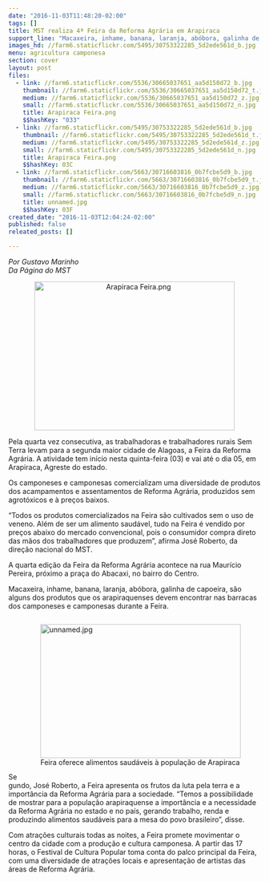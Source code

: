 ```yaml
---
date: "2016-11-03T11:48:20-02:00"
tags: []
title: MST realiza 4ª Feira da Reforma Agrária em Arapiraca
support_line: "Macaxeira, inhame, banana, laranja, abóbora, galinha de capoeira, são alguns dos produtos saudáveis e a preços baixos, que a população encontra nas barracas da Feira.\n"
images_hd: //farm6.staticflickr.com/5495/30753322285_5d2ede561d_b.jpg
menu: agricultura camponesa
section: cover
layout: post
files:
  - link: //farm6.staticflickr.com/5536/30665037651_aa5d150d72_b.jpg
    thumbnail: //farm6.staticflickr.com/5536/30665037651_aa5d150d72_t.jpg
    medium: //farm6.staticflickr.com/5536/30665037651_aa5d150d72_z.jpg
    small: //farm6.staticflickr.com/5536/30665037651_aa5d150d72_n.jpg
    title: Arapiraca Feira.png
    $$hashKey: "033"
  - link: //farm6.staticflickr.com/5495/30753322285_5d2ede561d_b.jpg
    thumbnail: //farm6.staticflickr.com/5495/30753322285_5d2ede561d_t.jpg
    medium: //farm6.staticflickr.com/5495/30753322285_5d2ede561d_z.jpg
    small: //farm6.staticflickr.com/5495/30753322285_5d2ede561d_n.jpg
    title: Arapiraca Feira.png
    $$hashKey: 03C
  - link: //farm6.staticflickr.com/5663/30716603816_0b7fcbe5d9_b.jpg
    thumbnail: //farm6.staticflickr.com/5663/30716603816_0b7fcbe5d9_t.jpg
    medium: //farm6.staticflickr.com/5663/30716603816_0b7fcbe5d9_z.jpg
    small: //farm6.staticflickr.com/5663/30716603816_0b7fcbe5d9_n.jpg
    title: unnamed.jpg
    $$hashKey: 03F
created_date: "2016-11-03T12:04:24-02:00"
published: false
releated_posts: []

---
```

<p><em>Por Gustavo Marinho<br />
Da P&aacute;gina do MST</em></p>

<p style="text-align:center"><img alt="Arapiraca Feira.png" height="297" src="//farm6.staticflickr.com/5536/30665037651_aa5d150d72_b.jpg" width="400" /></p>

<p>Pela quarta vez consecutiva, as trabalhadoras e trabalhadores rurais Sem Terra levam para a segunda maior cidade de Alagoas, a Feira da Reforma Agr&aacute;ria. A atividade tem in&iacute;cio nesta quinta-feira (03) e vai at&eacute; o dia 05, em Arapiraca, Agreste do estado.</p>

<p>Os camponeses e camponesas comercializam uma diversidade de produtos dos acampamentos e assentamentos de Reforma Agr&aacute;ria, produzidos sem agrot&oacute;xicos e &agrave; pre&ccedil;os baixos.</p>

<p>&ldquo;Todos os produtos comercializados na Feira s&atilde;o cultivados sem o uso de veneno. Al&eacute;m de ser um alimento saud&aacute;vel, tudo na Feira &eacute; vendido por pre&ccedil;os abaixo do mercado convencional, pois o consumidor compra direto das m&atilde;os dos trabalhadores que produzem&rdquo;, afirma Jos&eacute; Roberto, da dire&ccedil;&atilde;o nacional do MST.</p>

<p>A quarta edi&ccedil;&atilde;o da Feira da Reforma Agr&aacute;ria acontece na rua Maur&iacute;cio Pereira, pr&oacute;ximo a pra&ccedil;a do Abacaxi, no bairro do Centro.</p>

<p>Macaxeira, inhame, banana, laranja, ab&oacute;bora, galinha de capoeira, s&atilde;o alguns dos produtos que os arapiraquenses devem encontrar nas barracas dos camponeses e camponesas durante a Feira.&nbsp;</p>

<figure class="image" style="float:right"><img alt="unnamed.jpg" height="267" src="//farm6.staticflickr.com/5663/30716603816_0b7fcbe5d9_b.jpg" width="400" />
<figcaption>Feira oferece alimentos saud&aacute;veis &agrave; popula&ccedil;&atilde;o de&nbsp;Arapiraca</figcaption>
</figure>

<p>&nbsp;</p>

<p>&nbsp;</p>

<p>&nbsp;</p>

<p>&nbsp;</p>

<p>&nbsp;</p>

<p>&nbsp;</p>

<p>&nbsp;</p>

<p>&nbsp;</p>

<p>&nbsp;</p>

<p>&nbsp;</p>

<p>Segundo, Jos&eacute; Roberto, a Feira apresenta os frutos da luta pela terra e a import&acirc;ncia da Reforma Agr&aacute;ria para a sociedade. &ldquo;Temos a possibilidade de mostrar para a popula&ccedil;&atilde;o arapiraquense a import&acirc;ncia e a necessidade da Reforma Agr&aacute;ria no estado e no pa&iacute;s, gerando trabalho, renda e produzindo alimentos saud&aacute;veis para a mesa do povo brasileiro&rdquo;, disse.</p>

<p>Com atra&ccedil;&otilde;es culturais todas as noites, a Feira promete movimentar o centro da cidade com a produ&ccedil;&atilde;o e cultura camponesa. A partir das 17 horas, o Festival de Cultura Popular toma conta do palco principal da Feira, com uma diversidade de atra&ccedil;&otilde;es locais e apresenta&ccedil;&atilde;o de artistas das &aacute;reas de Reforma Agr&aacute;ria.</p>

<p>&nbsp;</p>
